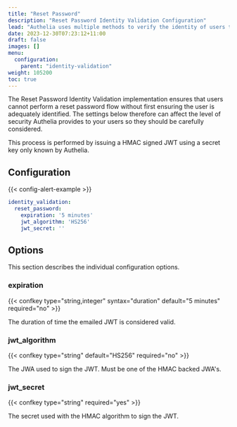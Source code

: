 ```yaml
---
title: "Reset Password"
description: "Reset Password Identity Validation Configuration"
lead: "Authelia uses multiple methods to verify the identity of users to prevent a malicious user from performing actions on behalf of them. This section describes Reset Password method."
date: 2023-12-30T07:23:12+11:00
draft: false
images: []
menu:
  configuration:
    parent: "identity-validation"
weight: 105200
toc: true
---
```


The Reset Password Identity Validation implementation ensures that users cannot perform a reset password flow without
first ensuring the user is adequately identified. The settings below therefore can affect the level of security Authelia
provides to your users so they should be carefully considered.

This process is performed by issuing a HMAC signed JWT using a secret key only known by Authelia.

## Configuration

{{< config-alert-example >}}

```yaml
identity_validation:
  reset_password:
    expiration: '5 minutes'
    jwt_algorithm: 'HS256'
    jwt_secret: ''
```

## Options

This section describes the individual configuration options.

### expiration

{{< confkey type="string,integer" syntax="duration" default="5 minutes" required="no" >}}

The duration of time the emailed JWT is considered valid.

### jwt_algorithm

{{< confkey type="string" default="HS256" required="no" >}}

The JWA used to sign the JWT. Must be one of the HMAC backed JWA's.

### jwt_secret

{{< confkey type="string" required="yes" >}}

The secret used with the HMAC algorithm to sign the JWT.
